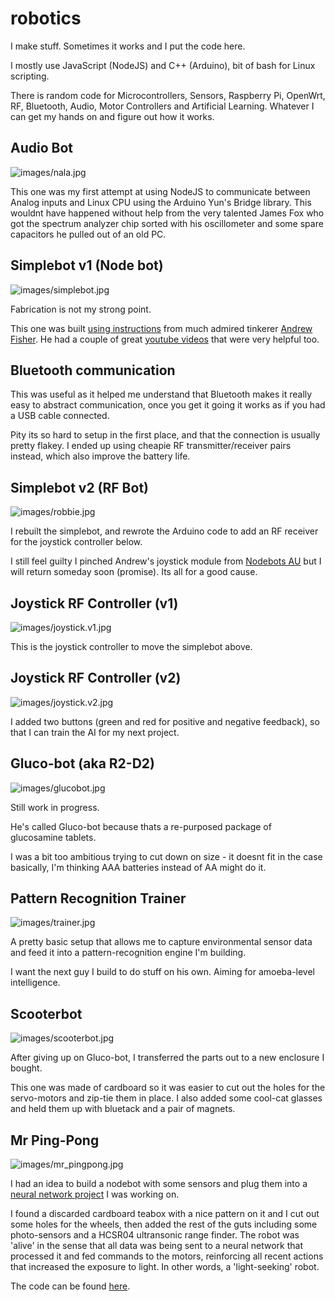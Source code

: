 # robotics

I make stuff. Sometimes it works and I put the code here. 

I mostly use JavaScript (NodeJS) and C++ (Arduino), bit of bash for Linux scripting. 

There is random code for Microcontrollers, Sensors, Raspberry Pi, OpenWrt, RF, Bluetooth, Audio, Motor Controllers and Artificial Learning. Whatever I can get my hands on and figure out how it works.

## Audio Bot

![images/nala.jpg](images/nala.jpg)

This one was my first attempt at using NodeJS to communicate between Analog inputs and Linux CPU using the Arduino Yun's Bridge library. This wouldnt have happened without help from the very talented James Fox who got the spectrum analyzer chip sorted with his oscillometer and some spare capacitors he pulled out of an old PC. 

## Simplebot v1 (Node bot)

![images/simplebot.jpg](images/simplebot.jpg)

Fabrication is not my strong point. 

This one was built [using instructions](https://github.com/nodebotsau/simplebot) from much admired tinkerer [Andrew Fisher](https://github.com/ajfisher). He had a couple of great [youtube videos](https://www.youtube.com/watch?v=KoACCjtkHIg&feature=youtu.be) that were very helpful too.

## Bluetooth communication

This was useful as it helped me understand that Bluetooth makes it really easy to abstract communication, once you get it going it works as if you had a USB cable connected. 

Pity its so hard to setup in the first place, and that the connection is usually pretty flakey. I ended up using cheapie RF transmitter/receiver pairs instead, which also improve the battery life.

## Simplebot v2 (RF Bot)

![images/robbie.jpg](images/robbie.jpg)

I rebuilt the simplebot, and rewrote the Arduino code to add an RF receiver for the joystick controller below. 

I still feel guilty I pinched Andrew's joystick module from [Nodebots AU](http://nodebotsau.io/) but I will return someday soon (promise). Its all for a good cause.

## Joystick RF Controller (v1)

![images/joystick.v1.jpg](images/joystick.v1.jpg)

This is the joystick controller to move the simplebot above.

## Joystick RF Controller (v2)

![images/joystick.v2.jpg](images/joystick.v2.jpg)

I added two buttons (green and red for positive and negative feedback), so that I can train the AI for my next project.

## Gluco-bot (aka R2-D2)

![images/glucobot.jpg](images/glucobot.jpg)

Still work in progress. 

He's called Gluco-bot because thats a re-purposed package of glucosamine tablets.

I was a bit too ambitious trying to cut down on size - it doesnt fit in the case basically, I'm thinking AAA batteries instead of AA might do it.

## Pattern Recognition Trainer

![images/trainer.jpg](images/trainer.jpg)

A pretty basic setup that allows me to capture environmental sensor data and feed it into a pattern-recognition engine I'm building.

I want the next guy I build to do stuff on his own. Aiming for amoeba-level intelligence.

## Scooterbot

![images/scooterbot.jpg](images/scooterbot.jpg)

After giving up on Gluco-bot, I transferred the parts out to a new enclosure I bought. 

This one was made of cardboard so it was easier to cut out the holes for the servo-motors and zip-tie them in place. I also added some cool-cat glasses and held them up with bluetack and a pair of magnets.

## Mr Ping-Pong

![images/mr_pingpong.jpg](images/mr_pingpong.jpg)

I had an idea to build a nodebot with some sensors and plug them into a [neural network project](https://github.com/sdesalas/botbrains) I was working on.

I found a discarded cardboard teabox with a nice pattern on it and I cut out some holes for the wheels, then added the rest of the guts including some photo-sensors and a HCSR04 ultransonic range finder. The robot was 'alive' in the sense that all data was being sent to a neural network that processed it and fed commands to the motors, reinforcing all recent actions that increased the exposure to light. In other words, a 'light-seeking' robot.

The code can be found [here](mr_pingpong/index.js).
